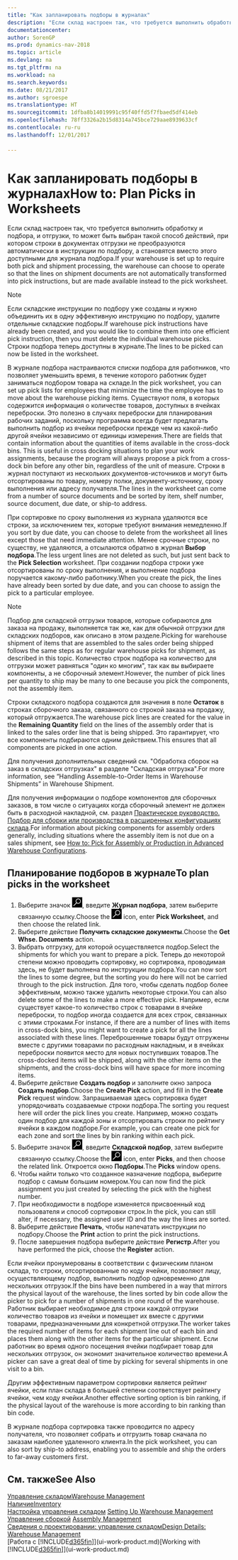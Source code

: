 ```yaml
---
title: "Как запланировать подборы в журналах"
description: "Если склад настроен так, что требуется выполнить обработку и подбора, и отгрузки, то может быть выбран такой способ действий, при котором строки в документах отгрузки не преобразуются автоматически в инструкции по подбору, а становятся вместо этого доступными для журнала подбора."
documentationcenter: 
author: SorenGP
ms.prod: dynamics-nav-2018
ms.topic: article
ms.devlang: na
ms.tgt_pltfrm: na
ms.workload: na
ms.search.keywords: 
ms.date: 08/21/2017
ms.author: sgroespe
ms.translationtype: HT
ms.sourcegitcommit: 1dfba8b14019991c95f40ffd5f7fbaed5df414eb
ms.openlocfilehash: 78ff3326a2b15d8314a745bce729aae8939633cf
ms.contentlocale: ru-ru
ms.lasthandoff: 12/01/2017

---
```

# <a name="how-to-plan-picks-in-worksheets"></a><span data-ttu-id="de1bd-103">Как запланировать подборы в журналах</span><span class="sxs-lookup"><span data-stu-id="de1bd-103">How to: Plan Picks in Worksheets</span></span>
<span data-ttu-id="de1bd-104">Если склад настроен так, что требуется выполнить обработку и подбора, и отгрузки, то может быть выбран такой способ действий, при котором строки в документах отгрузки не преобразуются автоматически в инструкции по подбору, а становятся вместо этого доступными для журнала подбора.</span><span class="sxs-lookup"><span data-stu-id="de1bd-104">If your warehouse is set up to require both pick and shipment processing, the warehouse can choose to operate so that the lines on shipment documents are not automatically transformed into pick instructions, but are made available instead to the pick worksheet.</span></span>  

> [!NOTE]  
>  <span data-ttu-id="de1bd-105">Если складские инструкции по подбору уже созданы и нужно объединить их в одну эффективную инструкцию по подбору, удалите отдельные складские подборы.</span><span class="sxs-lookup"><span data-stu-id="de1bd-105">If warehouse pick instructions have already been created, and you would like to combine them into one efficient pick instruction, then you must delete the individual warehouse picks.</span></span> <span data-ttu-id="de1bd-106">Строки подбора теперь доступны в журнале.</span><span class="sxs-lookup"><span data-stu-id="de1bd-106">The lines to be picked can now be listed in the worksheet.</span></span>  

<span data-ttu-id="de1bd-107">В журнале подбора настраиваются списки подбора для работников, что позволяет уменьшить время, в течение которого работник будет заниматься подбором товара на складе.</span><span class="sxs-lookup"><span data-stu-id="de1bd-107">In the pick worksheet, you can set up pick lists for employees that minimize the time the employee has to move about the warehouse picking items.</span></span> <span data-ttu-id="de1bd-108">Существуют поля, в которых содержится информация о количестве товаров, доступных в ячейках переброски. Это полезно в случаях переброски для планирования рабочих заданий, поскольку программа всегда будет предлагать выполнить подбор из ячейки переброски прежде чем из какой-либо другой ячейки независимо от единицы измерения.</span><span class="sxs-lookup"><span data-stu-id="de1bd-108">There are fields that contain information about the quantities of items available in the cross-dock bins. This is useful in cross docking situations to plan your work assignments, because the program will always propose a pick from a cross-dock bin before any other bin, regardless of the unit of measure.</span></span> <span data-ttu-id="de1bd-109">Строки в журнал поступают из нескольких документов-источников и могут быть отсортированы по товару, номеру полки, документу-источнику, сроку выполнения или адресу получателя.</span><span class="sxs-lookup"><span data-stu-id="de1bd-109">The lines in the worksheet can come from a number of source documents and be sorted by item, shelf number, source document, due date, or ship-to address.</span></span>  

<span data-ttu-id="de1bd-110">При сортировке по сроку выполнения из журнала удаляются все строки, за исключением тех, которые требуют внимания немедленно.</span><span class="sxs-lookup"><span data-stu-id="de1bd-110">If you sort by due date, you can choose to delete from the worksheet all lines except those that need immediate attention.</span></span> <span data-ttu-id="de1bd-111">Менее срочные строки, по существу, не удаляются, а отсылаются обратно в журнал **Выбор подбора**.</span><span class="sxs-lookup"><span data-stu-id="de1bd-111">The less urgent lines are not deleted as such, but just sent back to the **Pick Selection** worksheet.</span></span> <span data-ttu-id="de1bd-112">При создании подбора строки уже отсортированы по сроку выполнения, и выполнение подбора поручается какому-либо работнику.</span><span class="sxs-lookup"><span data-stu-id="de1bd-112">When you create the pick, the lines have already been sorted by due date, and you can choose to assign the pick to a particular employee.</span></span>  

> [!NOTE]  
>  <span data-ttu-id="de1bd-113">Подбор для складской отгрузки товаров, которые собираются для заказа на продажу, выполняется так же, как для обычной отгрузки для складских подборов, как описано в этом разделе.</span><span class="sxs-lookup"><span data-stu-id="de1bd-113">Picking for warehouse shipment of items that are assembled to the sales order being shipped follows the same steps as for regular warehouse picks for shipment, as described in this topic.</span></span> <span data-ttu-id="de1bd-114">Количество строк подбора на количество для отгрузки может равняться "один ко многим", так как вы выбираете компоненты, а не сборочный элемент.</span><span class="sxs-lookup"><span data-stu-id="de1bd-114">However, the number of pick lines per quantity to ship may be many to one because you pick the components, not the assembly item.</span></span>  
>   
>  <span data-ttu-id="de1bd-115">Строки складского подбора создаются для значения в поле **Остаток** в строках сборочного заказа, связанного со строкой заказа на продажу, который отгружается.</span><span class="sxs-lookup"><span data-stu-id="de1bd-115">The warehouse pick lines are created for the value in the **Remaining Quantity** field on the lines of the assembly order that is linked to the sales order line that is being shipped.</span></span> <span data-ttu-id="de1bd-116">Это гарантирует, что все компоненты подбираются одним действием.</span><span class="sxs-lookup"><span data-stu-id="de1bd-116">This ensures that all components are picked in one action.</span></span>  
>   
>  <span data-ttu-id="de1bd-117">Для получения дополнительных сведений см. "Обработка сборок на заказ в складских отгрузках" в разделе "Складская отгрузка".</span><span class="sxs-lookup"><span data-stu-id="de1bd-117">For more information, see “Handling Assemble-to-Order Items in Warehouse Shipments” in Warehouse Shipment.</span></span>  
>   
>  <span data-ttu-id="de1bd-118">Для получения информации о подборе компонентов для сборочных заказов, в том числе о ситуациях когда сборочный элемент не должен быть в расходной накладной, см. раздел [Практическое руководство. Подбор для сборки или производства в расширенных конфигурациях склада](warehouse-how-to-pick-for-internal-operations-in-advanced-warehousing.md).</span><span class="sxs-lookup"><span data-stu-id="de1bd-118">For information about picking components for assembly orders generally, including situations where the assembly item is not due on a sales shipment, see [How to: Pick for Assembly or Production in Advanced Warehouse Configurations](warehouse-how-to-pick-for-internal-operations-in-advanced-warehousing.md).</span></span>  

## <a name="to-plan-picks-in-the-worksheet"></a><span data-ttu-id="de1bd-119">Планирование подборов в журнале</span><span class="sxs-lookup"><span data-stu-id="de1bd-119">To plan picks in the worksheet</span></span>  
1.  <span data-ttu-id="de1bd-120">Выберите значок ![Поиск страницы или отчета](media/ui-search/search_small.png "Значок поиска страницы или отчета"), введите **Журнал подбора**, затем выберите связанную ссылку.</span><span class="sxs-lookup"><span data-stu-id="de1bd-120">Choose the ![Search for Page or Report](media/ui-search/search_small.png "Search for Page or Report icon") icon, enter **Pick Worksheet**, and then choose the related link.</span></span>  
2.  <span data-ttu-id="de1bd-121">Выберите действие **Получить складские документы**.</span><span class="sxs-lookup"><span data-stu-id="de1bd-121">Choose the **Get Whse. Documents** action.</span></span>  
3.  <span data-ttu-id="de1bd-122">Выбрать отгрузку, для которой осуществляется подбор.</span><span class="sxs-lookup"><span data-stu-id="de1bd-122">Select the shipments for which you want to prepare a pick.</span></span> <span data-ttu-id="de1bd-123">Теперь до некоторой степени можно проводить сортировку, но сортировка, проводимая здесь, не будет выполнена по инструкции подбора.</span><span class="sxs-lookup"><span data-stu-id="de1bd-123">You can now sort the lines to some degree, but the sorting you do here will not be carried through to the pick instruction.</span></span> <span data-ttu-id="de1bd-124">Для того, чтобы сделать подбор более эффективным, можно также удалить некоторые строки.</span><span class="sxs-lookup"><span data-stu-id="de1bd-124">You can also delete some of the lines to make a more effective pick.</span></span> <span data-ttu-id="de1bd-125">Например, если существует какое-то количество строк с товарами в ячейке переброски, то подбор иногда создается для всех строк, связанных с этими строками.</span><span class="sxs-lookup"><span data-stu-id="de1bd-125">For instance, if there are a number of lines with items in cross-dock bins, you might want to create a pick for all the lines associated with these lines.</span></span> <span data-ttu-id="de1bd-126">Переброшенные товары будут отгружены вместе с другими товарами по расходным накладным, и в ячейках переброски появится место для новых поступивших товаров.</span><span class="sxs-lookup"><span data-stu-id="de1bd-126">The cross-docked items will be shipped, along with the other items on the shipments, and the cross-dock bins will have space for more incoming items.</span></span>  
4.  <span data-ttu-id="de1bd-127">Выберите действие **Создать подбор** и заполните окно запроса **Создать подбор**.</span><span class="sxs-lookup"><span data-stu-id="de1bd-127">Choose the **Create Pick** action, and fill in the **Create Pick** request window.</span></span> <span data-ttu-id="de1bd-128">Запрашиваемая здесь сортировка будет упорядочивать создаваемые строки подбора.</span><span class="sxs-lookup"><span data-stu-id="de1bd-128">The sorting you request here will order the pick lines you create.</span></span> <span data-ttu-id="de1bd-129">Например, можно создать один подбор для каждой зоны и отсортировать строки по рейтингу ячейки в каждом подборе.</span><span class="sxs-lookup"><span data-stu-id="de1bd-129">For example, you can create one pick for each zone and sort the lines by bin ranking within each pick.</span></span>  
5.  <span data-ttu-id="de1bd-130">Выберите значок ![Поиск страницы или отчета](media/ui-search/search_small.png "Значок поиска страницы или отчета"), введите **Складской подбор**, затем выберите связанную ссылку.</span><span class="sxs-lookup"><span data-stu-id="de1bd-130">Choose the ![Search for Page or Report](media/ui-search/search_small.png "Search for Page or Report icon") icon, enter **Picks**, and then choose the related link.</span></span> <span data-ttu-id="de1bd-131">Откроется окно **Подборы**.</span><span class="sxs-lookup"><span data-stu-id="de1bd-131">The **Picks** window opens.</span></span>  
6.  <span data-ttu-id="de1bd-132">Чтобы найти только что созданное назначение подбора, выберите подбор с самым большим номером.</span><span class="sxs-lookup"><span data-stu-id="de1bd-132">You can now find the pick assignment you just created by selecting the pick with the highest number.</span></span>  
7.  <span data-ttu-id="de1bd-133">При необходимости в подборе изменяется присвоенный код пользователя и способ сортировки строк.</span><span class="sxs-lookup"><span data-stu-id="de1bd-133">In the pick, you can still alter, if necessary, the assigned user ID and the way the lines are sorted.</span></span>  
8.  <span data-ttu-id="de1bd-134">Выберите действие **Печать**, чтобы напечатать инструкции по подбору.</span><span class="sxs-lookup"><span data-stu-id="de1bd-134">Choose the **Print** action to print the pick instructions.</span></span>  
9. <span data-ttu-id="de1bd-135">После завершения подбора выберите действие **Регистр**.</span><span class="sxs-lookup"><span data-stu-id="de1bd-135">After you have performed the pick, choose the **Register** action.</span></span>  

<span data-ttu-id="de1bd-136">Если ячейки пронумерованы в соответствии с физическим планом склада, то строки, отсортированные по коду ячейки, позволяют лицу, осуществляющему подбор, выполнить подбор одновременно для нескольких отгрузок.</span><span class="sxs-lookup"><span data-stu-id="de1bd-136">If the bins have been numbered in a way that mirrors the physical layout of the warehouse, the lines sorted by bin code allow the picker to pick for a number of shipments in one round of the warehouse.</span></span> <span data-ttu-id="de1bd-137">Работник выбирает необходимое для строки каждой отгрузки количество товаров из ячейки и помещает их вместе с другими товарами, предназначенными для конкретной отгрузки.</span><span class="sxs-lookup"><span data-stu-id="de1bd-137">The worker takes the required number of items for each shipment line out of each bin and places them along with the other items for the particular shipment.</span></span> <span data-ttu-id="de1bd-138">Если работник во время одного посещения ячейки подбирает товар для нескольких отгрузок, он экономит значительное количество времени.</span><span class="sxs-lookup"><span data-stu-id="de1bd-138">A picker can save a great deal of time by picking for several shipments in one visit to a bin.</span></span>  

<span data-ttu-id="de1bd-139">Другим эффективным параметром сортировки является рейтинг ячейки, если план склада в большей степени соответствует рейтингу ячейки, чем коду ячейки.</span><span class="sxs-lookup"><span data-stu-id="de1bd-139">Another effective sorting option is bin ranking, if the physical layout of the warehouse is more according to bin ranking than bin code.</span></span>  

<span data-ttu-id="de1bd-140">В журнале подбора сортировка также проводится по адресу получателя, что позволяет собрать и отгрузить товар сначала по заказам наиболее удаленного клиента.</span><span class="sxs-lookup"><span data-stu-id="de1bd-140">In the pick worksheet, you can also sort by ship-to address, enabling you to assemble and ship the orders to far-away customers first.</span></span>  

## <a name="see-also"></a><span data-ttu-id="de1bd-141">См. также</span><span class="sxs-lookup"><span data-stu-id="de1bd-141">See Also</span></span>
[<span data-ttu-id="de1bd-142">Управление складом</span><span class="sxs-lookup"><span data-stu-id="de1bd-142">Warehouse Management</span></span>](warehouse-manage-warehouse.md)  
[<span data-ttu-id="de1bd-143">Наличие</span><span class="sxs-lookup"><span data-stu-id="de1bd-143">Inventory</span></span>](inventory-manage-inventory.md)  
<span data-ttu-id="de1bd-144">[Настройка управления складом](warehouse-setup-warehouse.md)   </span><span class="sxs-lookup"><span data-stu-id="de1bd-144">[Setting Up Warehouse Management](warehouse-setup-warehouse.md)   </span></span>  
<span data-ttu-id="de1bd-145">[Управление сборкой](assembly-assemble-items.md)  </span><span class="sxs-lookup"><span data-stu-id="de1bd-145">[Assembly Management](assembly-assemble-items.md)  </span></span>  
[<span data-ttu-id="de1bd-146">Сведения о проектировании: управление складом</span><span class="sxs-lookup"><span data-stu-id="de1bd-146">Design Details: Warehouse Management</span></span>](design-details-warehouse-management.md)  
<span data-ttu-id="de1bd-147">[Работа с [!INCLUDE[d365fin](includes/d365fin_md.md)]](ui-work-product.md)</span><span class="sxs-lookup"><span data-stu-id="de1bd-147">[Working with [!INCLUDE[d365fin](includes/d365fin_md.md)]](ui-work-product.md)</span></span>

